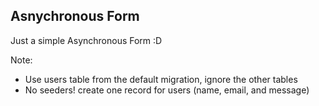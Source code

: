 
## Asnychronous Form

Just a simple Asynchronous Form :D

Note:
- Use users table from the default migration, ignore the other tables
- No seeders! create one record for users (name, email, and message)